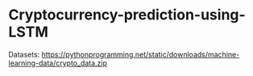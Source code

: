 # Cryptocurrency-prediction-using-LSTM

Datasets:  https://pythonprogramming.net/static/downloads/machine-learning-data/crypto_data.zip
